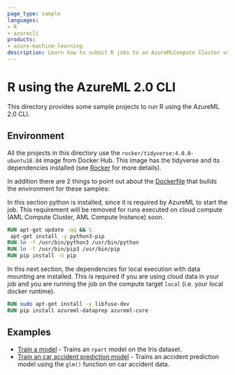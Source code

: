 ```yaml
---
page_type: sample
languages:
- R
- azurecli
products:
- azure-machine-learning
description: Learn how to submit R jobs to an AzureMLCompute Cluster using the AzureML 2.0 CLI.
---
```


# R using the AzureML 2.0 CLI

This directory provides some sample projects to run R using the AzureML 2.0 CLI.

## Environment

All the projects in this directory use the `rocker/tidyverse:4.0.0-ubuntu18.04` image from Docker Hub. This image has the tidyverse and its dependencies installed (see [Rocker](https://github.com/rocker-org/rocker) for more details).

In addition there are 2 things to point out about the [Dockerfile](./basic-train-model/Dockerfile) that builds the environment for these samples:

In this section python is installed, since it is required by AzureML to start the job. This requirement will be removed for runs executed on cloud compute (AML Compute Cluster, AML Compute Instance) soon.
```Dockerfile
RUN apt-get update -qq && \
 apt-get install -y python3-pip
RUN ln -f /usr/bin/python3 /usr/bin/python
RUN ln -f /usr/bin/pip3 /usr/bin/pip
RUN pip install -U pip
```

In this next section, the dependencies for local execution with data mounting are installed. This is required if you are using cloud data in your job and you are running the job on the compute target `local` (i.e. your local docker runtime).
```Dockerfile
RUN sudo apt-get install -y libfuse-dev
RUN pip install azureml-dataprep azureml-core
```

## Examples

* [Train a model](./basic-train-model/) - Trains an `rpart` model on the Iris dataset. 
* [Train an car accident prediction model](./accident-prediction) - Trains an accident prediction model using the `glm()` function on car accident data.

